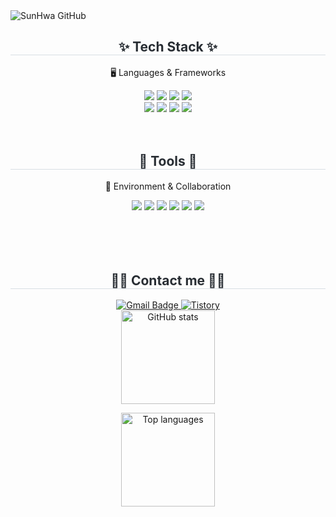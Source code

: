 <!--## Hi there 👋 -->
<div class="header">
      <img src="https://capsule-render.vercel.app/api?type=transparent&fontColor=F5C0CA&text=SunHwa%20GitHub%20&height=150&fontSize=60&descAlignY=75&descAlign=60" alt="SunHwa GitHub">
    </div>

<!-- TECH STACK -->
<div align="center">
  <h2 style="border-bottom: 1px solid #d8dee4; color: #282d33;"> ✨ Tech Stack ✨ </h2>

  <p>🖥️ Languages & Frameworks</p>

  <img src="https://img.shields.io/badge/Java-F7C5CC?style=for-the-badge&logo=openjdk&logoColor=white" />
  <img src="https://img.shields.io/badge/Spring%20Boot-B7E5B4?style=for-the-badge&logo=springboot&logoColor=white" />
  <img src="https://img.shields.io/badge/JPA-F4C2C2?style=for-the-badge&logo=hibernate&logoColor=white" />
  <img src="https://img.shields.io/badge/MySQL-A7C7E7?style=for-the-badge&logo=mysql&logoColor=white" />
  <br>
  <img src="https://img.shields.io/badge/React-C3B1E1?style=for-the-badge&logo=react&logoColor=white" />
  <img src="https://img.shields.io/badge/JavaScript-FFE699?style=for-the-badge&logo=javascript&logoColor=black" />
  <img src="https://img.shields.io/badge/HTML5-F7CAC9?style=for-the-badge&logo=html5&logoColor=white" />
  <img src="https://img.shields.io/badge/CSS3-AEDFF7?style=for-the-badge&logo=css3&logoColor=white" />
</div>

<br>
<br>

<!-- TOOLS -->
<div align="center">
  <h2 style="border-bottom: 1px solid #d8dee4; color: #282d33;"> 🧰 Tools 🧰 </h2>

  <p>💼 Environment & Collaboration</p>

  <img src="https://img.shields.io/badge/IntelliJ_IDEA-D6CDEA?style=for-the-badge&logo=intellijidea&logoColor=white" />
  <img src="https://img.shields.io/badge/VSCode-B5EAD7?style=for-the-badge&logo=visualstudiocode&logoColor=white" />
  <img src="https://img.shields.io/badge/Git-F4B6C2?style=for-the-badge&logo=git&logoColor=white" />
  <img src="https://img.shields.io/badge/GitHub-C9C9FF?style=for-the-badge&logo=github&logoColor=white" />
  <img src="https://img.shields.io/badge/Notion-FFD6A5?style=for-the-badge&logo=notion&logoColor=black" />
  <img src="https://img.shields.io/badge/ERD_Cloud-CAE7B9?style=for-the-badge&logoColor=white" />
</div>
   <br>
   <br>

   <br>
   <br>
   <div align= "center">
    <h2 style="border-bottom: 1px solid #d8dee4; color: #282d33;"> 🧑‍💻 Contact me 🧑‍💻 </h2>
     <!-- Gmail 버튼 -->
  <a href="mailto:hbo1053@gmail.com">
    <img src="https://img.shields.io/badge/hbo1053@gmail.com-EA4335?style=for-the-badge&logo=gmail&logoColor=white" alt="Gmail Badge"/>
  </a>

  <!-- Tistory 버튼 -->
  <a href="https://note-ash.tistory.com" target="_blank">
    <img src="https://img.shields.io/badge/Tistory-5E5E8C?style=for-the-badge&logo=tistory&logoColor=white" alt="Tistory"/>
  </a>
</div>

<!-- stats -->
<div align="center">
  <img 
    src="https://github-readme-stats.vercel.app/api?username=ansunhwa&show_icons=true&theme=rose_pine&hide_border=true&rank_icon=percentile" 
    alt="GitHub stats" 
    height="150" />
  
  <img 
    src="https://github-readme-stats.vercel.app/api/top-langs/?username=ansunhwa&layout=compact&theme=rose_pine&hide_border=true" 
    alt="Top languages" 
    height="150" />
</div>

<!--
**ansunhwa/ansunhwa** is a ✨ _special_ ✨ repository because its `README.md` (this file) appears on your GitHub profile.

Here are some ideas to get you started:

- 🔭 I’m currently working on ...
- 🌱 I’m currently learning ...
- 👯 I’m looking to collaborate on ...
- 🤔 I’m looking for help with ...
- 💬 Ask me about ...
- 📫 How to reach me: ...
- 😄 Pronouns: ...
- ⚡ Fun fact: ...
-->
